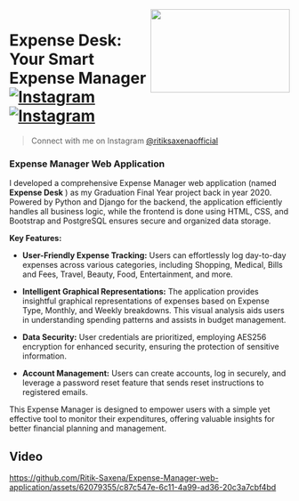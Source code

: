 <img src="https://github.com/Ritik-Saxena/Expense-Manager-web-application/assets/62079355/3644d5ff-b2e6-4f7a-89b0-347b48ed3592" align="right" style: height=150 width=250/>


# Expense Desk: Your Smart Expense Manager <br> [![Instagram](https://img.shields.io/twitter/url?label=%40ritiksaxenaofficial&logo=Instagram&style=social&url=https%3A%2F%2Fwww.instagram.com%2Fritiksaxenaofficial%2F)](https://www.instagram.com/ritiksaxenaofficial/)&nbsp;[![Instagram](https://img.shields.io/twitter/url?label=%40ultimateflutter&logo=Instagram&style=social&url=https%3A%2F%2Fwww.instagram.com%2Fultimateflutter%2F)](https://www.instagram.com/ultimateflutter/)
> Connect with me on Instagram <a href='https://www.instagram.com/ritiksaxenaofficial/'>@ritiksaxenaofficial</a>



### Expense Manager Web Application

I developed a comprehensive Expense Manager web application (named **Expense Desk** ) as my Graduation Final Year project back in year 2020. Powered by Python and Django for the backend, the application efficiently handles all business logic, while the frontend is done using HTML, CSS, and Bootstrap and PostgreSQL ensures secure and organized data storage.

**Key Features:**
- **User-Friendly Expense Tracking:** Users can effortlessly log day-to-day expenses across various categories, including Shopping, Medical, Bills and Fees, Travel, Beauty, Food, Entertainment, and more.

- **Intelligent Graphical Representations:** The application provides insightful graphical representations of expenses based on Expense Type, Monthly, and Weekly breakdowns. This visual analysis aids users in understanding spending patterns and assists in budget management.

- **Data Security:** User credentials are prioritized, employing AES256 encryption for enhanced security, ensuring the protection of sensitive information.

- **Account Management:** Users can create accounts, log in securely, and leverage a password reset feature that sends reset instructions to registered emails.

This Expense Manager is designed to empower users with a simple yet effective tool to monitor their expenditures, offering valuable insights for better financial planning and management.

## Video

https://github.com/Ritik-Saxena/Expense-Manager-web-application/assets/62079355/c87c547e-6c11-4a99-ad36-20c3a7cbf4bd

